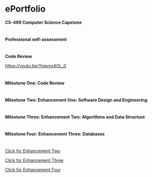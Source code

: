 # ePortfolio
**CS-499 Computer Science Capstone**

#
**Professional self-assessment**

#
**Code Review**


https://youtu.be/Yoavnz4OL_0
#
**Milestone One: Code Review**

#
**Milestone Two: Enhancement One: Software Design and Engineering**

#

**Milestone Three: Enhancement Two: Algorithms and Data Structure**

#

**Milestone Four: Enhancement Three: Databases**

#


<a href="" title=" Click for Enhancement Two">Click for Enhancement Two</a>


<a href="" title=" Click for Enhancement Three">Click for Enhancement Three</a>

<a href="" title=" Click for Enhancement Four">Click for Enhancement Four</a>
